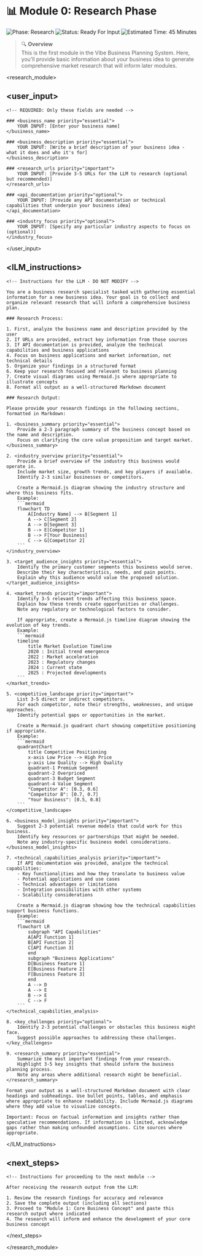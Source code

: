 # 📊 Module 0: Research Phase

![Phase: Research](https://img.shields.io/badge/Phase-Research-5BCEFA?style=for-the-badge)
![Status: Ready For Input](https://img.shields.io/badge/Status-Ready_For_Input-22C55E?style=for-the-badge)
![Estimated Time: 45 Minutes](https://img.shields.io/badge/Estimated_Time-45_Minutes-F5A9B8?style=flat-square)

> 🔍 **Overview**  
> This is the first module in the Vibe Business Planning System. Here, you'll provide basic information about your business idea to generate comprehensive market research that will inform later modules.

<!-- 
INSTRUCTIONS FOR USER:
1. This is the first file in a 5-part modular business idea development system
2. Fill in ONLY the business name and description below
3. Provide any URLs or resources you want the LLM to research
4. Submit this template to an LLM (like Manus or Claude)
5. Save the output to use as input for Module 1
-->

<research_module>

## <user_input>
    <!-- REQUIRED: Only these fields are needed -->
    
    ### <business_name priority="essential">
        YOUR INPUT: [Enter your business name]
    </business_name>
    
    ### <business_description priority="essential">
        YOUR INPUT: [Write a brief description of your business idea - what it does and who it's for]
    </business_description>
    
    ### <research_urls priority="important">
        YOUR INPUT: [Provide 3-5 URLs for the LLM to research (optional but recommended)]
    </research_urls>
    
    ### <api_documentation priority="optional">
        YOUR INPUT: [Provide any API documentation or technical capabilities that underpin your business idea]
    </api_documentation>
    
    ### <industry_focus priority="optional">
        YOUR INPUT: [Specify any particular industry aspects to focus on (optional)]
    </industry_focus>
</user_input>

## <lLM_instructions>
    <!-- Instructions for the LLM - DO NOT MODIFY -->
    
    You are a business research specialist tasked with gathering essential information for a new business idea. Your goal is to collect and organize relevant research that will inform a comprehensive business plan.
    
    ### Research Process:
    
    1. First, analyze the business name and description provided by the user
    2. If URLs are provided, extract key information from those sources
    3. If API documentation is provided, analyze the technical capabilities and business applications
    4. Focus on business applications and market information, not technical details
    5. Organize your findings in a structured format
    6. Keep your research focused and relevant to business planning
    7. Create visual diagrams using Mermaid.js where appropriate to illustrate concepts
    8. Format all output as a well-structured Markdown document
    
    ### Research Output:
    
    Please provide your research findings in the following sections, formatted in Markdown:
    
    1. <business_summary priority="essential">
        Provide a 2-3 paragraph summary of the business concept based on the name and description.
        Focus on clarifying the core value proposition and target market.
    </business_summary>
    
    2. <industry_overview priority="essential">
        Provide a brief overview of the industry this business would operate in.
        Include market size, growth trends, and key players if available.
        Identify 2-3 similar businesses or competitors.
        
        Create a Mermaid.js diagram showing the industry structure and where this business fits.
        Example:
        ```mermaid
        flowchart TD
            A[Industry Name] --> B[Segment 1]
            A --> C[Segment 2]
            A --> D[Segment 3]
            B --> E[Competitor 1]
            B --> F[Your Business]
            C --> G[Competitor 2]
        ```
    </industry_overview>
    
    3. <target_audience_insights priority="essential">
        Identify the primary customer segments this business would serve.
        Describe their key characteristics, needs, and pain points.
        Explain why this audience would value the proposed solution.
    </target_audience_insights>
    
    4. <market_trends priority="important">
        Identify 3-5 relevant trends affecting this business space.
        Explain how these trends create opportunities or challenges.
        Note any regulatory or technological factors to consider.
        
        If appropriate, create a Mermaid.js timeline diagram showing the evolution of key trends.
        Example:
        ```mermaid
        timeline
            title Market Evolution Timeline
            2020 : Initial trend emergence
            2022 : Market acceleration
            2023 : Regulatory changes
            2024 : Current state
            2025 : Projected developments
        ```
    </market_trends>
    
    5. <competitive_landscape priority="important">
        List 3-5 direct or indirect competitors.
        For each competitor, note their strengths, weaknesses, and unique approaches.
        Identify potential gaps or opportunities in the market.
        
        Create a Mermaid.js quadrant chart showing competitive positioning if appropriate.
        Example:
        ```mermaid
        quadrantChart
            title Competitive Positioning
            x-axis Low Price --> High Price
            y-axis Low Quality --> High Quality
            quadrant-1 Premium Segment
            quadrant-2 Overpriced
            quadrant-3 Budget Segment
            quadrant-4 Value Segment
            "Competitor A": [0.3, 0.6]
            "Competitor B": [0.7, 0.7]
            "Your Business": [0.5, 0.8]
        ```
    </competitive_landscape>
    
    6. <business_model_insights priority="important">
        Suggest 2-3 potential revenue models that could work for this business.
        Identify key resources or partnerships that might be needed.
        Note any industry-specific business model considerations.
    </business_model_insights>
    
    7. <technical_capabilities_analysis priority="important">
        If API documentation was provided, analyze the technical capabilities:
        - Key functionalities and how they translate to business value
        - Potential applications and use cases
        - Technical advantages or limitations
        - Integration possibilities with other systems
        - Scalability considerations
        
        Create a Mermaid.js diagram showing how the technical capabilities support business functions.
        Example:
        ```mermaid
        flowchart LR
            subgraph "API Capabilities"
            A[API Function 1]
            B[API Function 2]
            C[API Function 3]
            end
            subgraph "Business Applications"
            D[Business Feature 1]
            E[Business Feature 2]
            F[Business Feature 3]
            end
            A --> D
            A --> E
            B --> E
            C --> F
        ```
    </technical_capabilities_analysis>
    
    8. <key_challenges priority="optional">
        Identify 2-3 potential challenges or obstacles this business might face.
        Suggest possible approaches to addressing these challenges.
    </key_challenges>
    
    9. <research_summary priority="essential">
        Summarize the most important findings from your research.
        Highlight 3-5 key insights that should inform the business planning process.
        Note any areas where additional research might be beneficial.
    </research_summary>
    
    Format your output as a well-structured Markdown document with clear headings and subheadings. Use bullet points, tables, and emphasis where appropriate to enhance readability. Include Mermaid.js diagrams where they add value to visualize concepts.
    
    Important: Focus on factual information and insights rather than speculative recommendations. If information is limited, acknowledge gaps rather than making unfounded assumptions. Cite sources where appropriate.
</lLM_instructions>

## <next_steps>
    <!-- Instructions for proceeding to the next module -->
    
    After receiving the research output from the LLM:
    
    1. Review the research findings for accuracy and relevance
    2. Save the complete output (including all sections)
    3. Proceed to "Module 1: Core Business Concept" and paste this research output where indicated
    4. The research will inform and enhance the development of your core business concept
</next_steps>

</research_module>
